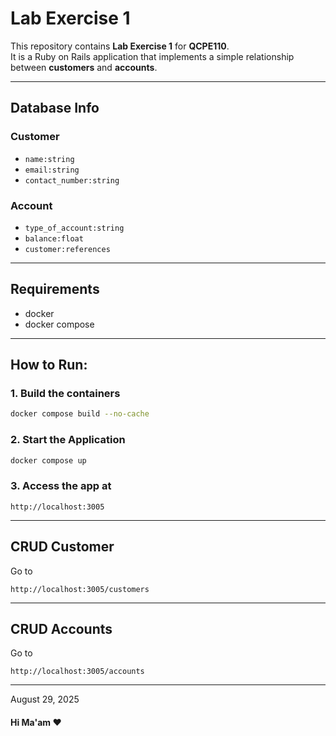 # Lab Exercise 1

This repository contains **Lab Exercise 1** for **QCPE110**.  
It is a Ruby on Rails application that implements a simple relationship between **customers** and **accounts**.

---

## Database Info

### Customer
- `name:string`
- `email:string`
- `contact_number:string`

### Account
- `type_of_account:string`
- `balance:float`
- `customer:references`

---

## Requirements
- docker
- docker compose

---

## How to Run:

### 1. Build the containers
```bash
docker compose build --no-cache
```
### 2. Start the Application
```bash
docker compose up
```
### 3. Access the app at
```
http://localhost:3005
```

---

## CRUD Customer
Go to 
```
http://localhost:3005/customers
```
---

## CRUD Accounts
Go to 
```
http://localhost:3005/accounts
```

---

August 29, 2025

#### Hi Ma'am ❤️
